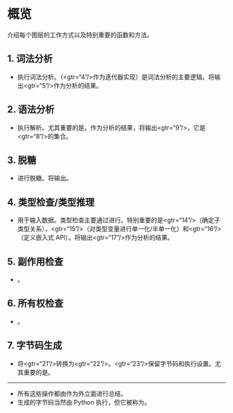 # 概览

介绍每个图层的工作方式以及特别重要的函数和方法。

## 1. 词法分析

* 执行词法分析。（<gtr=“4”/>作为迭代器实现）是词法分析的主要逻辑。将输出<gtr=“5”/>作为分析的结果。

## 2. 语法分析

* 执行解析。尤其重要的是。作为分析的结果，将输出<gtr=“9”/>，它是<gtr=“8”/>的集合。

## 3. 脱糖

* 进行脱糖。将输出。

## 4. 类型检查/类型推理

* 用于输入数据。类型检查主要通过进行。特别重要的是<gtr=“14”/>（确定子类型关系），<gtr=“15”/>（对类型变量进行单一化/半单一化）和<gtr=“16”/>（定义嵌入式 API）。将输出<gtr=“17”/>作为分析的结果。

## 5. 副作用检查

* 。

## 6. 所有权检查

* 。

## 7. 字节码生成

* 将<gtr=“21”/>转换为<gtr=“22”/>。<gtr=“23”/>保留字节码和执行设置。尤其重要的是。

---

* 所有这些操作都由作为外立面进行总结。
* 生成的字节码当然由 Python 执行，但它被称为。
